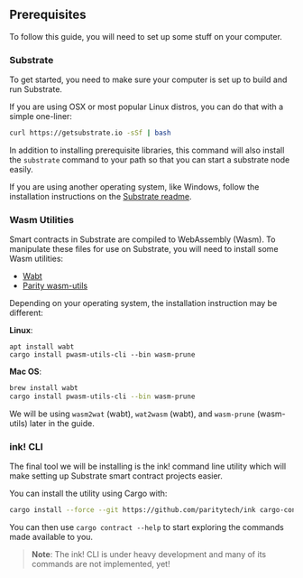 ## Prerequisites

To follow this guide, you will need to set up some stuff on your computer.

### Substrate
To get started, you need to make sure your computer is set up to build and run Substrate.

If you are using OSX or most popular Linux distros, you can do that with a simple one-liner:

```bash
curl https://getsubstrate.io -sSf | bash
```

In addition to installing prerequisite libraries, this command will also install the `substrate` command to your path so that you can start a substrate node easily.

If you are using another operating system, like Windows, follow the installation instructions on the [Substrate readme](https://github.com/paritytech/substrate#61-hacking-on-substrate).

### Wasm Utilities

Smart contracts in Substrate are compiled to WebAssembly (Wasm). To manipulate these files for use on Substrate, you will need to install some Wasm utilities:

* [Wabt](https://github.com/WebAssembly/wabt)
* [Parity wasm-utils](https://github.com/paritytech/wasm-utils)

Depending on your operating system, the installation instruction may be different:

**Linux**:

```
apt install wabt
cargo install pwasm-utils-cli --bin wasm-prune
```

**Mac OS**:

```bash
brew install wabt
cargo install pwasm-utils-cli --bin wasm-prune
```

We will be using `wasm2wat` (wabt), `wat2wasm` (wabt), and `wasm-prune` (wasm-utils) later in the guide.

### ink! CLI

The final tool we will be installing is the ink! command line utility which will make setting up Substrate smart contract projects easier.

You can install the utility using Cargo with:

```bash
cargo install --force --git https://github.com/paritytech/ink cargo-contract
```

You can then use `cargo contract --help` to start exploring the commands made available to you.  
> **Note**: The ink! CLI is under heavy development and many of its commands are not implemented, yet!
